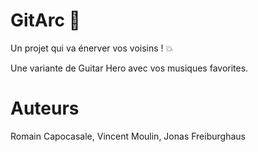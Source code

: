 # GitArc :guitar:

Un projet qui va énerver vos voisins ! :boom:

Une variante de Guitar Hero avec vos musiques favorites.


# Auteurs
Romain Capocasale, Vincent Moulin, Jonas Freiburghaus
